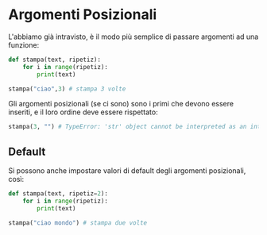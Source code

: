 # Argomenti Posizionali

L'abbiamo già intravisto, è il modo più semplice di passare argomenti ad una funzione:

```python
def stampa(text, ripetiz):
    for i in range(ripetiz):
        print(text)

stampa("ciao",3) # stampa 3 volte 
```

Gli argomenti posizionali (se ci sono) sono i primi che devono essere inseriti, e il loro ordine deve essere rispettato:

```python
stampa(3, "") # TypeError: 'str' object cannot be interpreted as an integer
```

## Default 

Si possono anche impostare valori di default degli argomenti posizionali, così:

```python
def stampa(text, ripetiz=2):
    for i in range(ripetiz):
        print(text)

stampa("ciao mondo") # stampa due volte
```